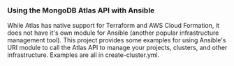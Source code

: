 ### Using the MongoDB Atlas API with Ansible
While Atlas has native support for Terraform and AWS Cloud Formation, it does not have it's own module for Ansible (another popular infrastructure management tool). This project provides some examples for using Ansible's URI module to call the Atlas API to manage your projects, clusters, and other infrastructure. Examples are all in create-cluster.yml.